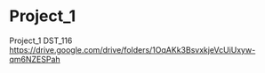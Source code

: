 # Project_1
Project_1 DST_116
https://drive.google.com/drive/folders/1OqAKk3BsvxkjeVcUiUxyw-qm6NZESPah
